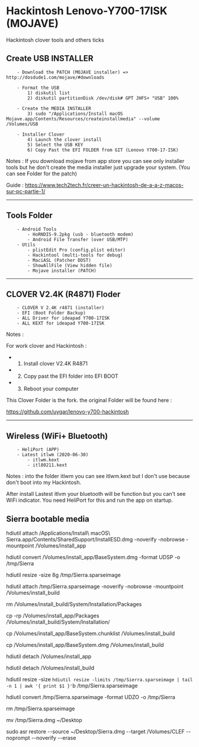 # Hackintosh Lenovo-Y700-17ISK  (MOJAVE)
Hackintosh clover tools and others ticks


## Create USB INSTALLER 

        - Download the PATCH (MOJAVE installer) => http://dosdude1.com/mojave/#downloads

        - Format the USB
            1) diskutil list
            2) diskutil partitionDisk /dev/disk# GPT JHFS+ "USB" 100%
            
        - Create the MEDIA INSTALLER
            3) sudo "/Applications/Install macOS Mojave.app/Contents/Resources/createinstallmedia" --volume /Volumes/USB            
        
        - Installer Clover
            4) Launch the clover install
            5) Select the USB KEY
            6) Copy Past the EFI FOLDER from GIT (Lenovo Y700-17-ISK)
        
Notes : If you download mojave from app store you can see only installer tools but
he don't create the media installer just upgrade your system. (You can see Folder for the patch)

Guide : https://www.tech2tech.fr/creer-un-hackintosh-de-a-a-z-macos-sur-pc-partie-1/


---

## Tools Folder

        - Android Tools
            - HoRNDIS-9.2pkg (usb - bluetooth modem)
            - Android File Transfer (over USB/MTP)
        - Utils
            - plistEdit Pro (config.plist editor)
            - Hackintool (multi-tools for debug)
            - MaciASL (Patcher DDST)
            - ShowAllFile (View hidden file)
            - Mojave installer (PATCH)

---

## CLOVER V2.4K (R4871) Floder

        - CLOVER V 2.4K r4871 (installer)
        - EFI (Boot Folder Backup)
        - ALL Driver for ideapad Y700-17ISK
        - ALL KEXT for ideapad Y700-17ISK

Notes :

For work clover and Hackintosh :

- 1) Install clover V2.4K R4871 
- 2) Copy past the EFI folder into EFI BOOT
- 3) Reboot your computer


This Clover Folder is the fork. the original Folder will be found here :

https://github.com/uygar/lenovo-y700-hackintosh

---

## Wireless (WiFi+ Bluetooth)

        - HeliPort (APP)
        - Latest itlwm (2020-06-30)
            - itlwm.kext
            - itl80211.kext

Notes : into the folder itlwm you can see itlwm.kext but I don't use because don't boot into my Hackintosh.
 
After install Lastest itlvm your bluetooth will be function but you can't see  WiFi indicator. 
You need HeliPort for this and run the app on startup.



## Sierra bootable media

hdiutil attach /Applications/Install\ macOS\ Sierra.app/Contents/SharedSupport/InstallESD.dmg -noverify -nobrowse -mountpoint /Volumes/install_app

hdiutil convert /Volumes/install_app/BaseSystem.dmg -format UDSP -o /tmp/Sierra

hdiutil resize -size 8g /tmp/Sierra.sparseimage

hdiutil attach /tmp/Sierra.sparseimage -noverify -nobrowse -mountpoint /Volumes/install_build

rm /Volumes/install_build/System/Installation/Packages

cp -rp /Volumes/install_app/Packages /Volumes/install_build/System/Installation/

cp /Volumes/install_app/BaseSystem.chunklist /Volumes/install_build

cp /Volumes/install_app/BaseSystem.dmg /Volumes/install_build

hdiutil detach /Volumes/install_app

hdiutil detach /Volumes/install_build

hdiutil resize -size `hdiutil resize -limits /tmp/Sierra.sparseimage | tail -n 1 | awk '{ print $1 }'`b /tmp/Sierra.sparseimage

hdiutil convert /tmp/Sierra.sparseimage -format UDZO -o /tmp/Sierra

rm /tmp/Sierra.sparseimage

mv /tmp/Sierra.dmg ~/Desktop

sudo asr restore --source ~/Desktop/Sierra.dmg --target /Volumes/CLEF --noprompt --noverify --erase
